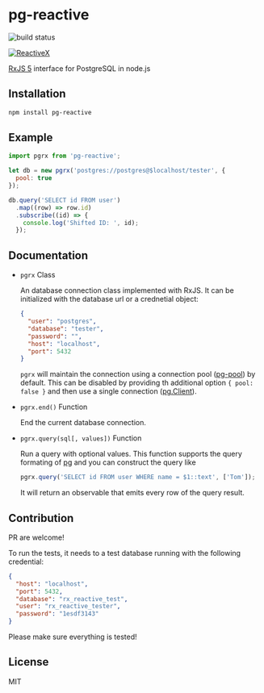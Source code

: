 # pg-reactive

![build status](https://travis-ci.org/haoliangyu/pg-reactive.svg?branch=master)

[![ReactiveX](http://reactivex.io/assets/Rx_Logo_S.png)](http://reactivex.io/)

[RxJS 5](http://reactivex.io/) interface for PostgreSQL in node.js


## Installation


``` bash
npm install pg-reactive
```

## Example

``` javascript
import pgrx from 'pg-reactive';

let db = new pgrx('postgres://postgres@$localhost/tester', {
  pool: true
});

db.query('SELECT id FROM user')
  .map((row) => row.id)
  .subscribe((id) => {
    console.log('Shifted ID: ', id);
  });
```

## Documentation

* `pgrx` Class

  An database connection class implemented with RxJS. It can be initialized with the database url or a crednetial object:

  ``` json
  {
    "user": "postgres",
    "database": "tester",
    "password": "",
    "host": "localhost",
    "port": 5432
  }
  ```

  `pgrx` will maintain the connection using a connection pool ([pg-pool](https://github.com/brianc/node-pg-pool)) by default. This can be disabled by providing th additional option `{ pool: false }` and then use a single connection ([pg.Client](https://github.com/brianc/node-postgres/wiki/Client)).

* `pgrx.end()` Function

  End the current database connection.

* `pgrx.query(sql[, values])` Function

  Run a query with optional values. This function supports the query formating of [pg](https://github.com/brianc/node-postgres/wiki/Client#parameterized-queries) and you can construct the query like

  ``` javascript
  pgrx.query('SELECT id FROM user WHERE name = $1::text', ['Tom']);
  ```

  It will return an observable that emits every row of the query result.

## Contribution

PR are welcome!

To run the tests, it needs to a test database running with the following credential:

``` json
{
  "host": "localhost",
  "port": 5432,
  "database": "rx_reactive_test",
  "user": "rx_reactive_tester",
  "password": "1esdf3143"
}
```

Please make sure everything is tested!

## License

MIT

